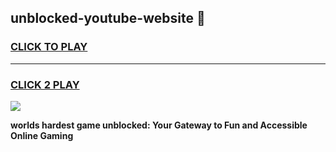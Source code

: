
## unblocked-youtube-website 👋
<h3>
<a href="https://premium.freeplayer.one?title=unblocked-youtube-website&ref=14F">CLICK TO PLAY</a></h3>
<hr>

<h3>
<a href="https://premium.freeplayer.one?title=unblocked-youtube-website&ref=14F">CLICK 2 PLAY</a>
  
</h3>

<a href="https://premium.freeplayer.one?title=unblocked-youtube-website&ref=12F/"><img src="https://clearcache.store/games.png"></a>


**worlds hardest game unblocked: Your Gateway to Fun and Accessible Online Gaming**
